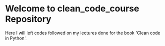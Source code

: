 # Welcome to clean_code_course Repository

Here I will left codes followed on my lectures done for the book 'Clean code in Python'.
